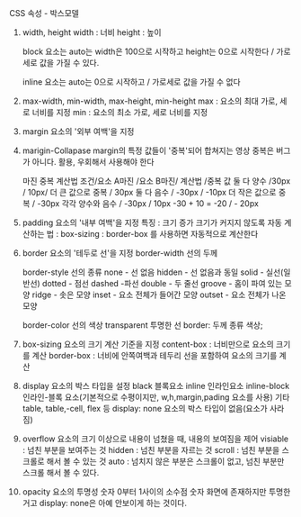 CSS 속성 - 박스모델

1. width, height
   width : 너비
   height : 높이

   block 요소는 auto는 width은 100으로 시작하고 height는 0으로 시작한다 / 가로세로 값을 가질 수 있다.

   inline 요소는 auto는 0으로 시작하고 / 가로세로 값을 가질 수 없다

2. max-width, min-width, max-height, min-height
   max : 요소의 최대 가로, 세로 너비를 지정
   min : 요소의 최소 가로, 세로 너비를 지정

3. margin
   요소의 '외부 여백'을 지정

4. marigin-Collapase
   margin의 특정 값들이 '중복'되어 합쳐지는 영상
   중복은 버그가 아니다. 활용, 우회해서 사용해야 한다

   마진 중복 계산법
   조건/요소 A마진 /요소 B마진/ 계산법 /중복 값
   둘 다 양수 /30px / 10px/ 더 큰 값으로 중복 / 30px
   둘 다 음수 / -30px / -10px 더 작은 값으로 중복 / -30px
   각각 양수와 음수 / -30px / 10px -30 + 10 = -20 / - 20px

5. padding
   요소의 '내부 여백'을 지정
   특징 : 크기 증가
   크기가 커지지 않도록 자동 계산하는 법 :
   box-sizing : border-box 를 사용하면 자동적으로 계산한다

6. border
   요소의 '테두로 선'을 지정
   border-width 선의 두께

   border-style 선의 종류
   none - 선 없음
   hidden - 선 없음과 동일
   solid - 실선(일반선)
   dotted - 점선
   dashed -파선
   double - 두 줄선
   groove - 홈이 파여 있는 모양
   ridge - 솟은 모양
   inset - 요소 전체가 들어간 모양
   outset - 요소 전체가 나온 모양

   border-color 선의 색상
   transparent 투명한 선
   border: 두께 종류 색상;

7. box-sizing
   요소의 크기 계산 기준을 지정
   content-box : 너비만으로 요소의 크기를 계산
   border-box : 너비에 안쪽여백과 테두리 선을 포함하여 요소의 크기를 계산

8. display
   요소의 박스 타입을 설정
   black 블록요소
   inline 인라인요소
   inline-block 인라인-블록 요소(기본적으로 수평이지만, w,h,margin,pading 요소를 사용)
   기타 table, table,-cell, flex 등
   display: none 요소의 박스 타입이 없음(요소가 사라짐)

9. overflow
   요소의 크기 이상으로 내용이 넘쳤을 때, 내용의 보여짐을 제어
   visiable : 넘친 부분을 보여주는 것
   hidden : 넘친 부분을 자르는 것
   scroll : 넘친 부분을 스크롤로 해서 볼 수 있는 것
   auto : 넘치지 않은 부분은 스크롤이 없고, 넘친 부분만 스크롤 해서 볼 수 있다.

10. opacity
    요소의 투명성
    숫자 0부터 1사이의 소수점 숫자
    화면에 존재하지만 투명한거고
    display: none은 아예 안보이게 하는 것이다.
